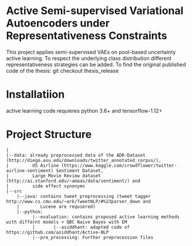 # Active Semi-supervised Variational Autoencoders under Representativeness Constraints
This project applies semi-supervised VAEs on pool-based uncertainty active learning. To respect the underlying class distribution different representativeness strategies can be added.
To find the original published code of the thesis:    git checkout thesis_release
# Installatiion
active learning code requieres python 3.6+ and tensorflow-1.12+
# Project Structure
    |
    |--data: already preprocessed data of the ADR-Dataset (http://diego.asu.edu/downloads/twitter_annotated_corpus/),
    |         US Airline (https://www.kaggle.com/crowdflower/twitter-airline-sentiment) Sentiment Dataset, 
    |         Large Movie Review dataset (http://ai.stanford.edu/~amaas/data/sentiment/) and
    |         side effect synonyms    
    |--src
        |--java: contains tweet preprocessing (tweet tagger http://www.cs.cmu.edu/~ark/TweetNLP/#%23parser_down and 
        |        Lucene are requiered)
        |--python: 
              |--evaluation: contains proposed active learning methods with differnt models + QBC Naive Bayes with EM
              |       |--asiddhant: adapted code of https://github.com/asiddhant/Active-NLP
              |--pre_processing: Further preprocession files
